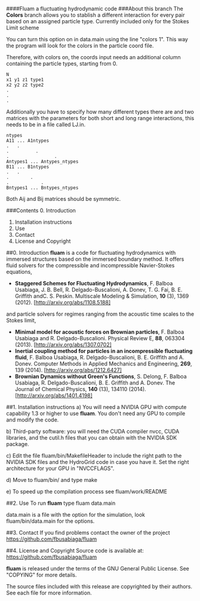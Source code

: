 ####Fluam a fluctuating hydrodynamic code
###About this branch
The **Colors** branch allows you to stablish a different interaction for every pair based on an assigned particle type. Currently included only for the Stokes Limit scheme

You can turn this option on in data.main using the line "colors       1". This way the program will look for the colors in the particle coord file.


Therefore, with colors on, the coords input needs an additional column containing the particle types, starting from 0.

    N
    x1 y1 z1 type1
    x2 y2 z2 type2
    . 
    .
    .

Additionally you have to specify how many different types there are and two matrices with the parameters for both short and long range interactions, this needs to be in a file called LJ.in.
    
    ntypes
    A11 ... A1ntypes
    .   .
    .          .
    .                 .
    Antypes1 ... Antypes_ntypes
    B11 ... B1ntypes
    .   .
    .        .
    .	         .
    Bntypes1 ... Bntypes_ntypes


Both Aij and Bij matrices should be symmetric.


###Contents
0. Introduction
1. Installation instructions
2. Use
3. Contact
4. License and Copyright


##0. Introduction
**fluam** is a code for fluctuating hydrodynamics with immersed structures based
on the immersed boundary method. It offers fluid solvers for the compressible and
incompressible Navier-Stokes equations,
* **Staggered Schemes for Fluctuating Hydrodynamics**, F. Balboa Usabiaga, J. B. Bell, R. Delgado-Buscalioni, A. Donev, T. G. Fai, B. E. Griffith andC. S. Peskin. Multiscale Modeling & Simulation, **10** (3), 1369 (2012). [http://arxiv.org/abs/1108.5188]
 
and particle solvers for regimes ranging from the acoustic time scales to the Stokes limit,
* **Minimal model for acoustic forces on Brownian particles**, F. Balboa Usabiaga and R. Delgado-Buscalioni. Physical Review E, **88**, 063304 (2013). [http://arxiv.org/abs/1307.0702] 
* **Inertial coupling method for particles in an incompressible fluctuating fluid**, F. Balboa Usabiaga, R. Delgado-Buscalioni, B. E. Griffith and A. Donev. Computer Methods in Applied Mechanics and Engineering, **269**, 139 (2014). [http://arxiv.org/abs/1212.6427]
* **Brownian Dynamics without Green's Functions**, S. Delong, F. Balboa Usabiaga, R. Delgado-Buscalioni, B. E. Griffith and A. Donev. The Journal of Chemical Physics, **140** (13), 134110 (2014). [http://arxiv.org/abs/1401.4198]


##1. Installation instructions
a) You will need a NVIDIA GPU with compute capability 1.3
or higher to use **fluam**. You don't need any GPU to compile 
and modify the code.

b) Third-party software: you will need the CUDA compiler
nvcc, CUDA libraries, and the cutil.h files that you can obtain
with the NVIDIA SDK package.

c) Edit the file fluam/bin/MakefileHeader
to include the right path to the NVIDIA SDK files
and the HydroGrid code in case you have it. 
Set the right architecture for your GPU in 
"NVCCFLAGS".

d) Move to fluam/bin/ and type 
make

e) To speed up the compilation process see fluam/work/README

##2. Use
To run **fluam** type
fluam data.main

data.main is a file with the option for the simulation, look
fluam/bin/data.main for the options.


##3. Contact
If you find problems contact the owner of the project
https://github.com/fbusabiaga/fluam


##4. License and Copyright
Source code is available at: https://github.com/fbusabiaga/fluam

**fluam** is released under the terms of the GNU General Public License. See
"COPYING" for more details.

The source files included with this release are copyrighted by their
authors. See each file for more information.

